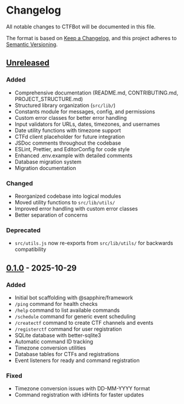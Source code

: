 # Changelog

All notable changes to CTFBot will be documented in this file.

The format is based on [Keep a Changelog](https://keepachangelog.com/en/1.0.0/),
and this project adheres to [Semantic Versioning](https://semver.org/spec/v2.0.0.html).

## [Unreleased]

### Added
- Comprehensive documentation (README.md, CONTRIBUTING.md, PROJECT_STRUCTURE.md)
- Structured library organization (`src/lib/`)
- Constants module for messages, config, and permissions
- Custom error classes for better error handling
- Input validators for URLs, dates, timezones, and usernames
- Date utility functions with timezone support
- CTFd client placeholder for future integration
- JSDoc comments throughout the codebase
- ESLint, Prettier, and EditorConfig for code style
- Enhanced .env.example with detailed comments
- Database migration system
- Migration documentation

### Changed
- Reorganized codebase into logical modules
- Moved utility functions to `src/lib/utils/`
- Improved error handling with custom error classes
- Better separation of concerns

### Deprecated
- `src/utils.js` now re-exports from `src/lib/utils/` for backwards compatibility

## [0.1.0] - 2025-10-29

### Added
- Initial bot scaffolding with @sapphire/framework
- `/ping` command for health checks
- `/help` command to list available commands
- `/schedule` command for generic event scheduling
- `/createctf` command to create CTF channels and events
- `/registerctf` command for user registration
- SQLite database with better-sqlite3
- Automatic command ID tracking
- Timezone conversion utilities
- Database tables for CTFs and registrations
- Event listeners for ready and command registration

### Fixed
- Timezone conversion issues with DD-MM-YYYY format
- Command registration with idHints for faster updates

[Unreleased]: https://github.com/ucsits/ctfbot/compare/v0.1.0...HEAD
[0.1.0]: https://github.com/ucsits/ctfbot/releases/tag/v0.1.0
